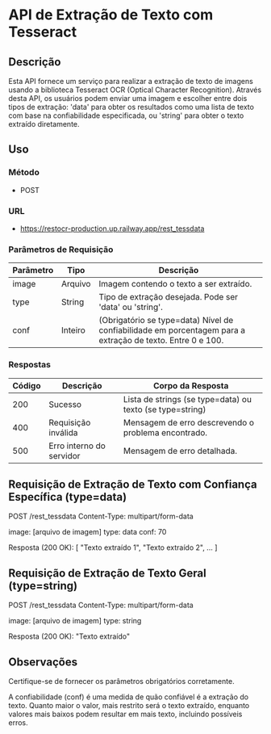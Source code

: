 # API de Extração de Texto com Tesseract

## Descrição
Esta API fornece um serviço para realizar a extração de texto de imagens usando a biblioteca Tesseract OCR (Optical Character Recognition). Através desta API, os usuários podem enviar uma imagem e escolher entre dois tipos de extração: 'data' para obter os resultados como uma lista de texto com base na confiabilidade especificada, ou 'string' para obter o texto extraído diretamente.

## Uso
### Método
- POST

### URL
- https://restocr-production.up.railway.app/rest_tessdata

### Parâmetros de Requisição

| Parâmetro | Tipo   | Descrição                                                                                                 |
|-----------|--------|-----------------------------------------------------------------------------------------------------------|
| image     | Arquivo| Imagem contendo o texto a ser extraído.                                                                   |
| type      | String | Tipo de extração desejada. Pode ser 'data' ou 'string'.                                                   |
| conf      | Inteiro| (Obrigatório se type=data) Nível de confiabilidade em porcentagem para a extração de texto. Entre 0 e 100.|

### Respostas

| Código | Descrição                       | Corpo da Resposta                                  |
|--------|---------------------------------|-----------------------------------------------------|
| 200    | Sucesso                         | Lista de strings (se type=data) ou texto (se type=string)  |
| 400    | Requisição inválida             | Mensagem de erro descrevendo o problema encontrado. |
| 500    | Erro interno do servidor        | Mensagem de erro detalhada.                         |

## Requisição de Extração de Texto com Confiança Específica (type=data)

POST /rest_tessdata
Content-Type: multipart/form-data

image: [arquivo de imagem]
type: data
conf: 70

Resposta (200 OK):
[
    "Texto extraído 1",
    "Texto extraído 2",
    ...
]


## Requisição de Extração de Texto Geral (type=string)

POST /rest_tessdata
Content-Type: multipart/form-data

image: [arquivo de imagem]
type: string

Resposta (200 OK):
"Texto extraído"


## Observações

Certifique-se de fornecer os parâmetros obrigatórios corretamente.

A confiabilidade (conf) é uma medida de quão confiável é a extração do texto. Quanto maior o valor, mais restrito será o texto extraído, enquanto valores mais baixos podem resultar em mais texto, incluindo possíveis erros.

